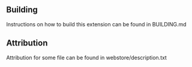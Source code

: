 ## Building

Instructions on how to build this extension can be found in BUILDING.md

## Attribution

Attribution for some file can be found in webstore/description.txt
